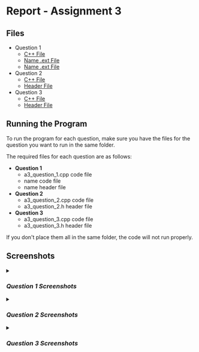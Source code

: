 # Report - Assignment 3

## Files
* Question 1
  * [C++ File](Question1/a3_question_1.cpp)
  * [Name .ext File]()
  * [Name .ext File]()
* Question 2
  * [C++ File](Question2/a3_question_2.cpp)
  * [Header File](Question2/a3_question_2.h)
* Question 3
  * [C++ File](Question3/a3_question_3.cpp)
  * [Header File](Question3/a3_question_3.h)

## Running the Program
To run the program for each question, make sure you have the files for the 
question you want to run in the same folder.

The required files for each question are as follows:
* **Question 1**
  * a3_question_1.cpp code file
  * name code file
  * name header file
* **Question 2**
  * a3_question_2.cpp code file
  * a3_question_2.h header file
* **Question 3**
  * a3_question_3.cpp code file
  * a3_question_3.h header file

If you don't place them all in the same folder, the code will not run properly.

## Screenshots

<details>
<summary><h3><i>Question 1 Screenshots</i></h3></summary>

### Name Functions
**name() function Code**<br>
![Code for name function](/screenshots/Assignment3/Question1)

### Name Functions Test Output
![Output for test functions](/screenshots/Assignment3/Question1)

</details>

<details>
<summary><h3><i>Question 2 Screenshots</i></h3></summary>

### Main Functionality
**linear_search_last() function Code**<br>
![Code for name function](/screenshots/Assignment3/Question2/linear_search_last_Code.png)

**Case #1 main() function Code**<br>
![Code for name function](/screenshots/Assignment3/Question2/main_Code_1.png)

**Case #2 main() function Code**<br>
![Code for name function](/screenshots/Assignment3/Question2/main_Code_2.png)

### Test Output
**Case #1 Output**<br>
![Output for test case #1](/screenshots/Assignment3/Question2/test_Output_1.png)

**Case #2 Output**<br>
![Output for test case #2](/screenshots/Assignment3/Question2/test_Output_2.png)

</details>

<details>
<summary><h3><i>Question 3 Screenshots</i></h3></summary>

### Main Functionality
**insertion_sort() function Code**<br>
![Code for name function](/screenshots/Assignment3/Question3/insertion_sort_Code.png)

**main() function Code**<br>
![Code for name function](/screenshots/Assignment3/Question3/test_Code.png)

### Test Output
![Output for sort function](/screenshots/Assignment3/Question3/insertion_sort_Output.png)

</details>